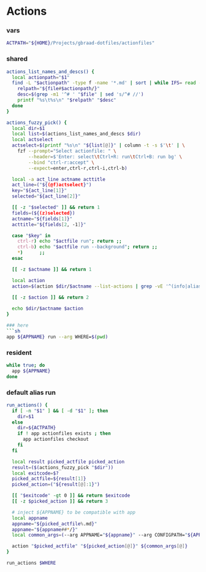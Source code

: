 # Actions

### vars
```sh
ACTPATH="${HOME}/Projects/gbraad-dotfiles/actionfiles"
```

### shared
```sh
actions_list_names_and_descs() {
  local actionpath="$1"
  find -L "$actionpath" -type f -name '*.md' | sort | while IFS= read -r file; do
    relpath="${file#$actionpath/}"
    desc=$(grep -m1 '^# ' "$file" | sed 's/^# //')
    printf "%s\t%s\n" "$relpath" "$desc"
  done
}

actions_fuzzy_pick() {
  local dir=$1
  local list=$(actions_list_names_and_descs $dir)
  local actselect
  actselect=$(printf "%s\n" "${list[@]}" | column -t -s $'\t' | \
    fzf --prompt="Select actionfile: " \
        --header=$'Enter: select\tCtrl+R: run\tCtrl+B: run bg' \
        --bind "ctrl-r:accept" \
        --expect=enter,ctrl-r,ctrl-i,ctrl-b)

  local -a act_line actname acttitle
  act_line=("${(@f)actselect}")
  key="${act_line[1]}"
  selected="${act_line[2]}"

  [[ -z "$selected" ]] && return 1
  fields=(${(z)selected})
  actname="${fields[1]}"
  acttitle="${fields[2, -1]}"

  case "$key" in
    ctrl-r) echo "$actfile run"; return ;;
    ctrl-b) echo "$actfile run --background"; return ;;
    *)      ;;
  esac

  [[ -z $actname ]] && return 1

  local action
  action=$(action $dir/$actname --list-actions | grep -vE '^(info|alias|vars|default|shared)$' | tac | fzf --prompt="Select action: ")
  
  [[ -z $action ]] && return 2

  echo $dir/$actname $action
}

### here
```sh
app ${APPNAME} run --arg WHERE=$(pwd)
```

### resident
```sh evaluate
while true; do
  app ${APPNAME}
done
```

### default alias run
```sh evaluate
run_actions() {
  if [ -n "$1" ] && [ -d "$1" ]; then
    dir=$1
  else
    dir=${ACTPATH}
    if ! app actionfiles exists ; then
      app actionfiles checkout
    fi
  fi

  local result picked_actfile picked_action
  result=($(actions_fuzzy_pick "$dir"))
  local exitcode=$?
  picked_actfile=${result[1]} 
  picked_action=("${result[@]:1}") 

  [[ "$exitcode" -gt 0 ]] && return $exitcode
  [[ -z $picked_action ]] && return 3

  # inject ${APPNAME} to be compatible with app
  local appname
  appname="${picked_actfile%.md}"
  appname="${appname##*/}"
  local common_args=(--arg APPNAME="${appname}" --arg CONFIGPATH="${APPSCONFIG}")

  action "$picked_actfile" "${picked_action[@]}" ${common_args[@]}
}

run_actions $WHERE
```

